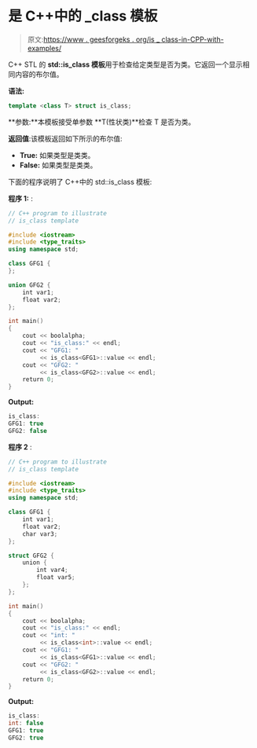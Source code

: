 # 是 C++中的 _class 模板

> 原文:[https://www . geesforgeks . org/is _ class-in-CPP-with-examples/](https://www.geeksforgeeks.org/is_class-in-cpp-with-examples/)

C++ STL 的 **std::is_class 模板**用于检查给定类型是否为类。它返回一个显示相同内容的布尔值。

**语法:**

```cpp
template <class T> struct is_class;

```

**参数:**本模板接受单参数 **T(性状类)**检查 T 是否为类。

**返回值**:该模板返回如下所示的布尔值:

*   **True:** 如果类型是类类。
*   **False:** 如果类型是类类。

下面的程序说明了 C++中的 std::is_class 模板:

**程序 1:** :

```cpp
// C++ program to illustrate
// is_class template

#include <iostream>
#include <type_traits>
using namespace std;

class GFG1 {
};

union GFG2 {
    int var1;
    float var2;
};

int main()
{
    cout << boolalpha;
    cout << "is_class:" << endl;
    cout << "GFG1: "
         << is_class<GFG1>::value << endl;
    cout << "GFG2: "
         << is_class<GFG2>::value << endl;
    return 0;
}
```

**Output:**

```cpp
is_class:
GFG1: true
GFG2: false

```

**程序 2** :

```cpp
// C++ program to illustrate
// is_class template

#include <iostream>
#include <type_traits>
using namespace std;

class GFG1 {
    int var1;
    float var2;
    char var3;
};

struct GFG2 {
    union {
        int var4;
        float var5;
    };
};

int main()
{
    cout << boolalpha;
    cout << "is_class:" << endl;
    cout << "int: "
         << is_class<int>::value << endl;
    cout << "GFG1: "
         << is_class<GFG1>::value << endl;
    cout << "GFG2: "
         << is_class<GFG2>::value << endl;
    return 0;
}
```

**Output:**

```cpp
is_class:
int: false
GFG1: true
GFG2: true

```